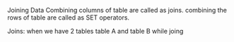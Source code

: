 Joining Data
Combining columns of table are called as joins.
combining the rows of table are called as SET operators.

Joins: 
when we have 2 tables table A and table B while joing 